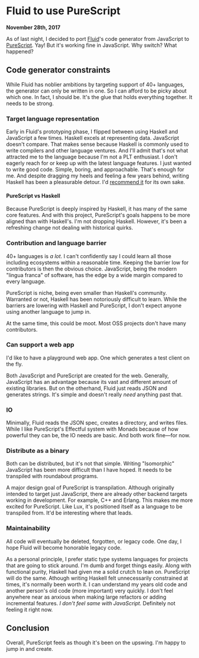 # Fluid to use PureScript

**November 28th, 2017**

As of last night, I decided to port [Fluid](https://www.fluid-idl.org)'s code generator from JavaScript to [PureScript](http://www.purescript.org).
Yay!
But it's working fine in JavaScript.
Why switch?
What happened?

## Code generator constraints

While Fluid has noblier ambitions by targeting support of 40+ languages, the generator can only be written in one.
So I can afford to be picky about which one.
In fact, I should be.
It's the glue that holds everything together.
It needs to be strong.

### Target language representation

Early in Fluid's prototyping phase, I flipped between using Haskell and JavaScript a few times.
Haskell excels at representing data.
JavaScript doesn't compare.
That makes sense because Haskell is commonly used to write compilers and other language ventures.
And I'll admit that's not what attracted me to the language because I'm not a PLT enthusiast.
I don't eagerly reach for or keep up with the latest language features.
I just wanted to write good code.
Simple, boring, and approachable.
That's enough for me.
And despite dragging my heels and feeling a few years behind, writing Haskell has been a pleasurable detour.
I'd [recommend it](https://github.com/bitemyapp/learnhaskell#how-to-learn-haskell) for its own sake.

#### PureScript vs Haskell

Because PureScript is deeply inspired by Haskell, it has many of the same core features.
And with this project, PureScript's goals happens to be more aligned than with Haskell's.
I'm not dropping Haskell.
However, it's been a refreshing change not dealing with historical quirks.

### Contribution and language barrier

40+ languages is _a lot_.
I can't confidently say I could learn all those including ecosystems within a reasonable time.
Keeping the barrier low for contributors is then the obvious choice.
JavaScript, being the modern "lingua franca" of software, has the edge by a wide margin compared to every language.

PureScript is niche, being even smaller than Haskell's community.
Warranted or not, Haskell has been notoriously difficult to learn.
While the barriers are lowering with Haskell and PureScript, I don't expect anyone using another language to jump in.

At the same time, this could be moot.
Most OSS projects don't have many contributors.

### Can support a web app

I'd like to have a playground web app.
One which generates a test client on the fly.

Both JavaScript and PureScript are created for the web.
Generally, JavaScript has an advantage because its vast and different amount of existing libraries.
But on the otherhand, Fluid just reads JSON and generates strings.
It's simple and doesn't really _need_ anything past that.

### IO

Minimally, Fluid reads the JSON spec, creates a directory, and writes files.
While I like PureScript's Effectful system with Monads because of how powerful they can be, the IO needs are basic.
And both work fine—for now.

### Distribute as a binary

Both can be distributed, but it's not that simple.
Writing "Isomorphic" JavaScript has been more difficult than I have hoped.
It needs to be transpiled with roundabout programs.

A major design goal of PureScript is transpilation.
Although originally intended to target just JavaScript, there are already other backend targets working in development.
For example, C++ and Erlang.
This makes me more excited for PureScript.
Like Lux, it's positioned itself as a language to be transpiled from.
It'd be interesting where that leads.

### Maintainability

All code will eventually be deleted, forgotten, or legacy code.
One day, I hope Fluid will become honorable legacy code.

As a personal principle, I prefer static type systems languages for projects that are going to stick around.
I'm dumb and forget things easily.
Along with functional purity, Haskell had given me a solid crutch to lean on.
PureScript will do the same.
Athough writing Haskell felt unnecessarily constrained at times, it's normally been worth it.
I can understand my years old code and another person's old code (more important) very quickly.
I don't feel anywhere near as anxious when making large refactors or adding incremental features.
_I don't feel same with JavaScript._
Definitely not feeling it right now.

## Conclusion

Overall, PureScript feels as though it's been on the upswing.
I'm happy to jump in and create.
